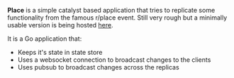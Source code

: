 **Place** is a simple catalyst based application that tries to replicate some functionality from the famous r/place event.
Still very rough but a minimally usable version is being hosted [here](https://place.88288338.xyz/).

It is a Go application that:
* Keeps it's state in state store
* Uses a websocket connection to broadcast changes to the clients
* Uses pubsub to broadcast changes across the replicas
